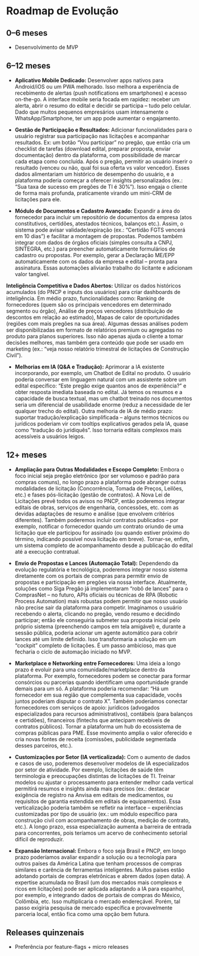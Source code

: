 # Roadmap de Evolução

## 0–6 meses

- Desenvolvimento de MVP

## 6–12 meses

- **Aplicativo Mobile Dedicado:** Desenvolver apps nativos para Android/iOS ou um PWA melhorado. Isso melhora a experiência de recebimento de alertas (push notifications em smartphones) e acesso on-the-go. A interface mobile seria focada em rapidez: receber um alerta, abrir o resumo do edital e decidir se participa – tudo pelo celular. Dado que muitos pequenos empresários usam intensamente o WhatsApp/Smartphone, ter um app pode aumentar o engajamento.

- **Gestão de Participação e Resultados:** Adicionar funcionalidades para o usuário registrar sua participação nas licitações e acompanhar resultados. Ex: um botão “Vou participar” no pregão, que então cria um checklist de tarefas (download edital, preparar proposta, enviar documentação) dentro da plataforma, com possibilidade de marcar cada etapa como concluída. Após o pregão, permitir ao usuário inserir o resultado (venceu ou não, qual foi sua oferta vs valor vencedor). Esses dados alimentariam um histórico de desempenho do usuário, e a plataforma poderia começar a oferecer insights personalizados (ex.: “Sua taxa de sucesso em pregões de TI é 30%”). Isso engaja o cliente de forma mais profunda, praticamente virando um mini-CRM de licitações para ele.

- **Módulo de Documentos e Cadastro Avançado:** Expandir a área do fornecedor para incluir um repositório de documentos da empresa (atos constitutivos, certidões, atestados técnicos, balanços etc.). Assim, o sistema pode avisar validade/expiração (ex.: “Certidão FGTS vencerá em 10 dias”) e facilitar a montagem de propostas. Podemos também integrar com dados de órgãos oficiais (simples consulta a CNPJ, SINTEGRA, etc.) para preencher automaticamente formulários de cadastro ou propostas. Por exemplo, gerar a Declaração ME/EPP automaticamente com os dados da empresa e edital – pronta para assinatura. Essas automações aliviarão trabalho do licitante e adicionam valor tangível.

**Inteligência Competitiva e Dados Abertos:** Utilizar os dados históricos acumulados (do PNCP e inputs dos usuários) para criar dashboards de inteligência. Em médio prazo, funcionalidades como: Ranking de fornecedores (quem são os principais vencedores em determinado segmento ou órgão), Análise de preços vencedores (distribuição de descontos em relação ao estimado), Mapas de calor de oportunidades (regiões com mais pregões na sua área). Algumas dessas análises podem ser disponibilizadas em formato de relatórios premium ou agregadas no produto para planos superiores. Isso não apenas ajuda o cliente a tomar decisões melhores, mas também gera conteúdo que pode ser usado em marketing (ex.: “veja nosso relatório trimestral de licitações de Construção Civil”).

- **Melhorias em IA (Q&A e Tradução):** Aprimorar a IA existente incorporando, por exemplo, um Chatbot de Edital no produto. O usuário poderia conversar em linguagem natural com um assistente sobre um edital específico: “Este pregão exige quantos anos de experiência?” e obter resposta imediata baseada no edital. Já temos os resumos e a capacidade de busca textual, mas um chatbot treinado nos documentos seria um diferencial de usabilidade enorme (reduz a necessidade de ler qualquer trecho do edital). Outra melhoria de IA de médio prazo: suportar tradução/explicação simplificada – alguns termos técnicos ou jurídicos poderiam vir com tooltips explicativos gerados pela IA, quase como “tradução do juridiquês”. Isso tornaria editais complexos mais acessíveis a usuários leigos.

## 12+ meses

- **Ampliação para Outras Modalidades e Escopo Completo:** Embora o foco inicial seja pregão eletrônico (por ser volumoso e padrão para compras comuns), no longo prazo a plataforma pode abranger outras modalidades de licitação (Concorrência, Tomada de Preços, Leilões, etc.) e fases pós-licitação (gestão de contratos). A Nova Lei de Licitações prevê todos os avisos no PNCP, então poderemos integrar editais de obras, serviços de engenharia, concessões, etc. com as devidas adaptações de resumo e análise (que envolvem critérios diferentes). Também poderemos incluir contratos publicados – por exemplo, notificar o fornecedor quando um contrato oriundo de uma licitação que ele participou for assinado (ou quando estiver próximo do término, indicando possível nova licitação em breve). Tornar-se, enfim, um sistema completo de acompanhamento desde a publicação do edital até a execução contratual.

- **Envio de Propostas e Lances (Automação Total):** Dependendo da evolução regulatória e tecnológica, poderemos integrar nosso sistema diretamente com os portais de compras para permitir envio de propostas e participação em pregões via nossa interface. Atualmente, soluções como Siga Pregão já implementaram “robô de lances” para o ComprasNet – no futuro, APIs oficiais ou técnicas de RPA (Robotic Process Automation) mais robustas podem permitir que nosso usuário não precise sair da plataforma para competir. Imaginamos o usuário recebendo o alerta, clicando no pregão, vendo resumo e decidindo participar; então ele conseguiria submeter sua proposta inicial pelo próprio sistema (preenchendo campos em tela amigável) e, durante a sessão pública, poderia acionar um agente automático para cobrir lances até um limite definido. Isso transformaria a solução em um “cockpit” completo de licitações. É um passo ambicioso, mas que fecharia o ciclo de automação iniciado no MVP.

- **Marketplace e Networking entre Fornecedores:** Uma ideia a longo prazo é evoluir para uma comunidade/marketplace dentro da plataforma. Por exemplo, fornecedores podem se conectar para formar consórcios ou parcerias quando identificam uma oportunidade grande demais para um só. A plataforma poderia recomendar: “Há um fornecedor em sua região que complementa sua capacidade, vocês juntos poderiam disputar o contrato X”. Também poderíamos conectar fornecedores com serviços de apoio: jurídicos (advogados especializados para recursos administrativos), contábeis (para balanços e certidões), financeiros (fintechs que antecipam recebíveis de contratos públicos). Tornar a plataforma um hub do ecossistema de compras públicas para PME. Esse movimento amplia o valor oferecido e cria novas fontes de receita (comissões, publicidade segmentada desses parceiros, etc.).

- **Customizações por Setor (IA verticalizada):** Com o aumento de dados e casos de uso, poderemos desenvolver modelos de IA especializados por setor de atividade. Por exemplo, licitações de saúde têm terminologia e preocupações distintas de licitações de TI. Treinar modelos ou ajustar o processamento para entender melhor cada vertical permitirá resumos e insights ainda mais precisos (ex.: destacar exigência de registro na Anvisa em editais de medicamentos, ou requisitos de garantia estendida em editais de equipamentos). Essa verticalização poderia também se refletir na interface – experiências customizadas por tipo de usuário (ex.: um módulo específico para construção civil com acompanhamento de obras, medição de contrato, etc.). A longo prazo, essa especialização aumenta a barreira de entrada para concorrentes, pois teríamos um acervo de conhecimento setorial difícil de reproduzir.

- **Expansão Internacional:** Embora o foco seja Brasil e PNCP, em longo prazo poderíamos avaliar expandir a solução ou a tecnologia para outros países da América Latina que tenham processos de compras similares e carência de ferramentas inteligentes. Muitos países estão adotando portais de compras eletrônicas e abrem dados (open data). A expertise acumulada no Brasil (um dos mercados mais complexos e ricos em licitações) pode ser aplicada adaptando a IA para espanhol, por exemplo, e integrando dados de portais de compras do México, Colômbia, etc. Isso multiplicaria o mercado endereçável. Porém, tal passo exigiria pesquisa de mercado específica e provavelmente parceria local, então fica como uma opção bem futura.

## Releases quinzenais

- Preferência por feature-flags + micro releases
